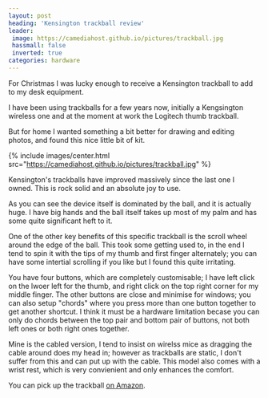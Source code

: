 ```yaml
---
layout: post
heading: 'Kensington trackball review'
leader:
 image: https://camediahost.github.io/pictures/trackball.jpg
 hassmall: false
 inverted: true
categories: hardware
---
```


For Christmas I was lucky enough to receive a Kensington trackball to add to my desk equipment.

I have been using trackballs for a few years now, initially a Kengsington wireless one and at the moment at work the Logitech thumb trackball.

But for home I wanted something a bit better for drawing and editing photos, and found this nice little bit of kit.

{% include images/center.html src="https://camediahost.github.io/pictures/trackball.jpg" %}

Kensington's trackballs have improved massively since the last one I owned. This is rock solid and an absolute joy to use.

As you can see the device itself is dominated by the ball, and it is actually huge. I have big hands and the ball itself takes up most of my palm and has some quite significant heft to it.

One of the other key benefits of this specific trackball is the scroll wheel around the edge of the ball. This took some getting used to, in the end I tend to spin it with the tips of my thumb and first finger alternately; you can have some intertial scrolling if you like but I found this quite irritating.

You have four buttons, which are completely customisable; I have left click on the lwoer left for the thumb, and right click on the top right corner for my middle finger. The other buttons are close and minimise for windows; you can also setup "chords" where you press more than one button together to get another shortcut. I think it must be a hardware limitation becase you can only do chords between the top pair and bottom pair of buttons, not both left ones or both right ones together.

Mine is the cabled version, I tend to insist on wirelss mice as dragging the cable around does my head in; however as trackballs are static, I don't suffer from this and can put up with the cable. This model also comes with a wrist rest, which is very convienient and only enhances the comfort.

You can pick up the trackball [on Amazon](http://fave.co/2klC4pb).